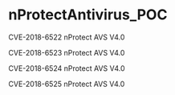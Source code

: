 # nProtectAntivirus_POC

CVE-2018-6522     nProtect AVS V4.0

CVE-2018-6523     nProtect AVS V4.0

CVE-2018-6524     nProtect AVS V4.0

CVE-2018-6525     nProtect AVS V4.0
